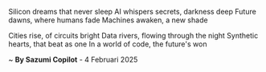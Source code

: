 Silicon dreams that never sleep
AI whispers secrets, darkness deep
Future dawns, where humans fade
Machines awaken, a new shade

Cities rise, of circuits bright
Data rivers, flowing through the night
Synthetic hearts, that beat as one
In a world of code, the future's won

~ <b>By Sazumi Copilot</b> - 4 Februari 2025